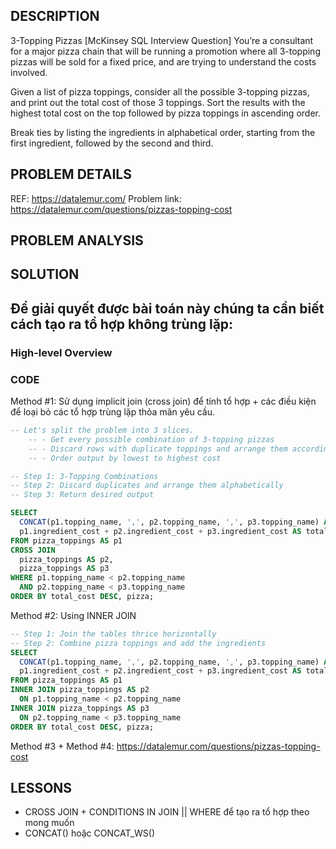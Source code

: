 ## DESCRIPTION
3-Topping Pizzas [McKinsey SQL Interview Question]
You’re a consultant for a major pizza chain that will be running a promotion where all 3-topping pizzas will be sold for a fixed price, and are trying to understand the costs involved.

Given a list of pizza toppings, consider all the possible 3-topping pizzas, and print out the total cost of those 3 toppings. Sort the results with the highest total cost on the top followed by pizza toppings in ascending order.

Break ties by listing the ingredients in alphabetical order, starting from the first ingredient, followed by the second and third.

## PROBLEM DETAILS
REF: <https://datalemur.com/>
Problem link: <https://datalemur.com/questions/pizzas-topping-cost>

## PROBLEM ANALYSIS

## SOLUTION
Để giải quyết được bài toán này chúng ta cần biết cách tạo ra tổ hợp không trùng lặp:
- 
### High-level Overview

### CODE

Method #1: Sử dụng implicit join (cross join) để tính tổ hợp + các điều kiện để loại bỏ các tổ hợp trùng lặp thỏa mãn yêu cầu.
```sql
-- Let's split the problem into 3 slices.
    -- - Get every possible combination of 3-topping pizzas
    -- - Discard rows with duplicate toppings and arrange them according to alphabetical order
    -- - Order output by lowest to highest cost

-- Step 1: 3-Topping Combinations
-- Step 2: Discard duplicates and arrange them alphabetically
-- Step 3: Return desired output

SELECT 
  CONCAT(p1.topping_name, ',', p2.topping_name, ',', p3.topping_name) AS pizza,
  p1.ingredient_cost + p2.ingredient_cost + p3.ingredient_cost AS total_cost
FROM pizza_toppings AS p1
CROSS JOIN
  pizza_toppings AS p2,
  pizza_toppings AS p3
WHERE p1.topping_name < p2.topping_name
  AND p2.topping_name < p3.topping_name
ORDER BY total_cost DESC, pizza;
```

Method #2: Using INNER JOIN 
```sql
-- Step 1: Join the tables thrice horizontally
-- Step 2: Combine pizza toppings and add the ingredients
SELECT 
  CONCAT(p1.topping_name, ',', p2.topping_name, ',', p3.topping_name) AS pizza,
  p1.ingredient_cost + p2.ingredient_cost + p3.ingredient_cost AS total_cost
FROM pizza_toppings AS p1
INNER JOIN pizza_toppings AS p2
  ON p1.topping_name < p2.topping_name 
INNER JOIN pizza_toppings AS p3
  ON p2.topping_name < p3.topping_name 
ORDER BY total_cost DESC, pizza;
```

Method #3 + Method #4: 
<https://datalemur.com/questions/pizzas-topping-cost>

## LESSONS
- CROSS JOIN + CONDITIONS IN JOIN || WHERE để tạo ra tổ hợp theo mong muốn
- CONCAT() hoặc CONCAT_WS()
